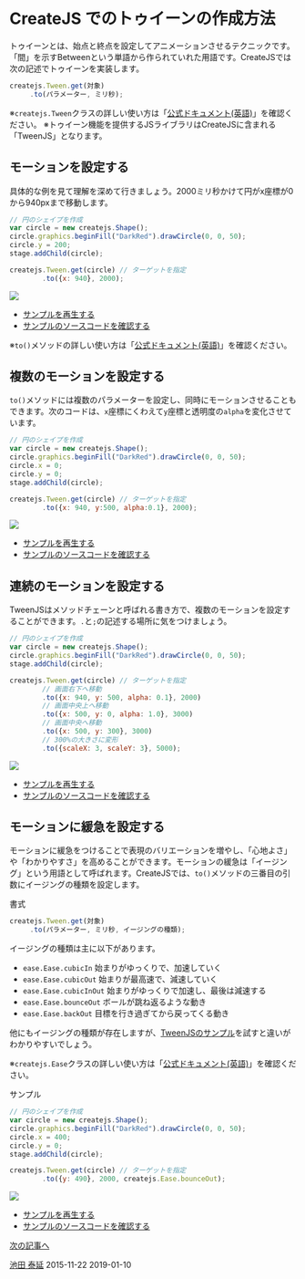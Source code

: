 # CreateJS でのトゥイーンの作成方法

トゥイーンとは、始点と終点を設定してアニメーションさせるテクニックです。「間」を示すBetweenという単語から作られていれた用語です。CreateJSでは次の記述でトゥイーンを実装します。

```js
createjs.Tween.get(対象)
     .to(パラメーター, ミリ秒);
```

※`createjs.Tween`クラスの詳しい使い方は「[公式ドキュメント(英語)](https://createjs.com/docs/tweenjs/classes/Tween.html)」を確認ください。
※トゥイーン機能を提供するJSライブラリはCreateJSに含まれる「TweenJS」となります。

## モーションを設定する

具体的な例を見て理解を深めて行きましょう。2000ミリ秒かけて円がx座標が0から940pxまで移動します。

```js
// 円のシェイプを作成
var circle = new createjs.Shape();
circle.graphics.beginFill("DarkRed").drawCircle(0, 0, 50);
circle.y = 200;
stage.addChild(circle);

createjs.Tween.get(circle) // ターゲットを指定
		.to({x: 940}, 2000);
```


![](../imgs/tween_basic.html.png)

- [サンプルを再生する](https://ics-creative.github.io/tutorial-createjs/samples/tween_basic.html)
- [サンプルのソースコードを確認する](../samples/tween_basic.html)

※`to()`メソッドの詳しい使い方は「[公式ドキュメント(英語)](http://createjs.sub.jp/ja/TweenJS/reference/classes/Tween.html#method_to)」を確認ください。


## 複数のモーションを設定する

`to()`メソッドには複数のパラメーターを設定し、同時にモーションさせることもできます。次のコードは、`x`座標にくわえて`y`座標と透明度の`alpha`を変化させています。

```js
// 円のシェイプを作成
var circle = new createjs.Shape();
circle.graphics.beginFill("DarkRed").drawCircle(0, 0, 50);
circle.x = 0;
circle.y = 0;
stage.addChild(circle);

createjs.Tween.get(circle) // ターゲットを指定
		.to({x: 940, y:500, alpha:0.1}, 2000);
```

![](../imgs/tween_multi.html.png)

- [サンプルを再生する](https://ics-creative.github.io/tutorial-createjs/samples/tween_multi.html)
- [サンプルのソースコードを確認する](../samples/tween_multi.html)


## 連続のモーションを設定する

TweenJSはメソッドチェーンと呼ばれる書き方で、複数のモーションを設定することができます。`.`と`;`の記述する場所に気をつけましょう。

```js
// 円のシェイプを作成
var circle = new createjs.Shape();
circle.graphics.beginFill("DarkRed").drawCircle(0, 0, 50);
stage.addChild(circle);

createjs.Tween.get(circle) // ターゲットを指定
		// 画面右下へ移動
		.to({x: 940, y: 500, alpha: 0.1}, 2000)
		// 画面中央上へ移動
		.to({x: 500, y: 0, alpha: 1.0}, 3000)
		// 画面中央へ移動
		.to({x: 500, y: 300}, 3000)
		// 300%の大きさに変形
		.to({scaleX: 3, scaleY: 3}, 5000);
```

![](../imgs/tween_chain.html.png)

- [サンプルを再生する](https://ics-creative.github.io/tutorial-createjs/samples/tween_chain.html)
- [サンプルのソースコードを確認する](../samples/tween_chain.html)


## モーションに緩急を設定する

モーションに緩急をつけることで表現のバリエーションを増やし、「心地よさ」や「わかりやすさ」を高めることができます。モーションの緩急は「イージング」という用語として呼ばれます。CreateJSでは、`to()`メソッドの三番目の引数にイージングの種類を設定します。

書式

```js
createjs.Tween.get(対象)
     .to(パラメーター, ミリ秒, イージングの種類);
```

イージングの種類は主に以下があります。

- `ease.Ease.cubicIn` 始まりがゆっくりで、加速していく
- `ease.Ease.cubicOut` 始まりが最高速で、減速していく
- `ease.Ease.cubicInOut` 始まりがゆっくりで加速し、最後は減速する
- `ease.Ease.bounceOut` ボールが跳ね返るような動き
- `ease.Ease.backOut` 目標を行き過ぎてから戻ってくる動き

他にもイージングの種類が存在しますが、[TweenJSのサンプル](https://createjs.com/demos/tweenjs/tween_sparktable)を試すと違いがわかりやすいでしょう。

※`createjs.Ease`クラスの詳しい使い方は「[公式ドキュメント(英語)](https://createjs.com/docs/tweenjs/classes/Ease.html)」を確認ください。

サンプル

```js
// 円のシェイプを作成
var circle = new createjs.Shape();
circle.graphics.beginFill("DarkRed").drawCircle(0, 0, 50);
circle.x = 400;
circle.y = 0;
stage.addChild(circle);

createjs.Tween.get(circle) // ターゲットを指定
		.to({y: 490}, 2000, createjs.Ease.bounceOut);
```

![](../imgs/tween_ease.html.png)

- [サンプルを再生する](https://ics-creative.github.io/tutorial-createjs/samples/tween_ease.html)
- [サンプルのソースコードを確認する](../samples/tween_ease.html)

[次の記事へ](tween_api.md)


<article-author>[池田 泰延](https://twitter.com/clockmaker)</article-author>
<article-date-published>2015-11-22</article-date-published>
<article-date-modified>2019-01-10</article-date-modified>

